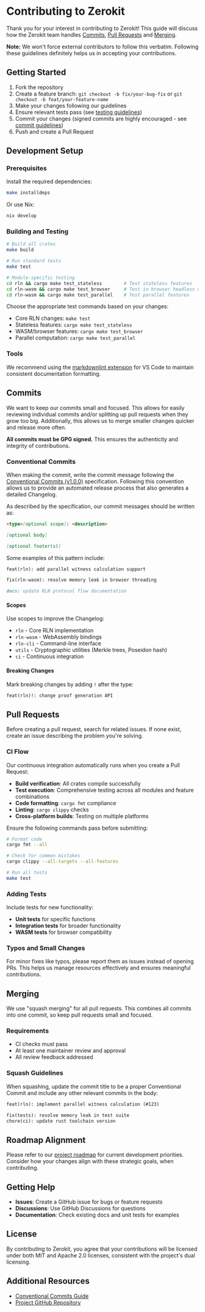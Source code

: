 # Contributing to Zerokit

Thank you for your interest in contributing to Zerokit!
This guide will discuss how the Zerokit team handles [Commits](#commits),
[Pull Requests](#pull-requests) and [Merging](#merging).

**Note:** We won't force external contributors to follow this verbatim.
Following these guidelines definitely helps us in accepting your contributions.

## Getting Started

1. Fork the repository
2. Create a feature branch: `git checkout -b fix/your-bug-fix` or `git checkout -b feat/your-feature-name`
3. Make your changes following our guidelines
4. Ensure relevant tests pass (see [testing guidelines](#building-and-testing))
5. Commit your changes (signed commits are highly encouraged  - see [commit guidelines](#commits))
6. Push and create a Pull Request

## Development Setup

### Prerequisites

Install the required dependencies:

```bash
make installdeps
```

Or use Nix:

```bash
nix develop
```

### Building and Testing

```bash
# Build all crates
make build

# Run standard tests
make test

# Module-specific testing
cd rln && cargo make test_stateless        # Test stateless features
cd rln-wasm && cargo make test_browser     # Test in browser headless mode
cd rln-wasm && cargo make test_parallel    # Test parallel features
```

Choose the appropriate test commands based on your changes:

- Core RLN changes: `make test`
- Stateless features: `cargo make test_stateless`
- WASM/browser features: `cargo make test_browser`
- Parallel computation: `cargo make test_parallel`

### Tools

We recommend using the [markdownlint extension](https://marketplace.visualstudio.com/items?itemName=DavidAnson.vscode-markdownlint)
for VS Code to maintain consistent documentation formatting.

## Commits

We want to keep our commits small and focused.
This allows for easily reviewing individual commits and/or
splitting up pull requests when they grow too big.
Additionally, this allows us to merge smaller changes quicker and release more often.

**All commits must be GPG signed.**
This ensures the authenticity and integrity of contributions.

### Conventional Commits

When making the commit, write the commit message following the [Conventional Commits (v1.0.0)](https://www.conventionalcommits.org/en/v1.0.0/) specification.
Following this convention allows us to provide an automated release process that also generates a detailed Changelog.

As described by the specification, our commit messages should be written as:

```markdown
<type>[optional scope]: <description>

[optional body]

[optional footer(s)]
```

Some examples of this pattern include:

```markdown
feat(rln): add parallel witness calculation support
```

```markdown
fix(rln-wasm): resolve memory leak in browser threading
```

```markdown
docs: update RLN protocol flow documentation
```

#### Scopes

Use scopes to improve the Changelog:

- `rln` - Core RLN implementation
- `rln-wasm` - WebAssembly bindings
- `rln-cli` - Command-line interface
- `utils` - Cryptographic utilities (Merkle trees, Poseidon hash)
- `ci` - Continuous integration

#### Breaking Changes

Mark breaking changes by adding `!` after the type:

```markdown
feat(rln)!: change proof generation API
```

## Pull Requests

Before creating a pull request, search for related issues.
If none exist, create an issue describing the problem you're solving.

### CI Flow

Our continuous integration automatically runs when you create a Pull Request:

- **Build verification**: All crates compile successfully
- **Test execution**: Comprehensive testing across all modules and feature combinations
- **Code formatting**: `cargo fmt` compliance
- **Linting**: `cargo clippy` checks
- **Cross-platform builds**: Testing on multiple platforms

Ensure the following commands pass before submitting:

```bash
# Format code
cargo fmt --all

# Check for common mistakes  
cargo clippy --all-targets --all-features

# Run all tests
make test
```

### Adding Tests

Include tests for new functionality:

- **Unit tests** for specific functions
- **Integration tests** for broader functionality
- **WASM tests** for browser compatibility

### Typos and Small Changes

For minor fixes like typos, please report them as issues instead of opening PRs.
This helps us manage resources effectively and ensures meaningful contributions.

## Merging

We use "squash merging" for all pull requests.
This combines all commits into one commit, so keep pull requests small and focused.

### Requirements

- CI checks must pass
- At least one maintainer review and approval
- All review feedback addressed

### Squash Guidelines

When squashing, update the commit title to be a proper Conventional Commit and include any other relevant commits in the body:

```markdown
feat(rln): implement parallel witness calculation (#123)

fix(tests): resolve memory leak in test suite
chore(ci): update rust toolchain version
```

## Roadmap Alignment

Please refer to our [project roadmap](https://roadmap.vac.dev/) for current development priorities.
Consider how your changes align with these strategic goals, when contributing.

## Getting Help

- **Issues**: Create a GitHub issue for bugs or feature requests
- **Discussions**: Use GitHub Discussions for questions
- **Documentation**: Check existing docs and unit tests for examples

## License

By contributing to Zerokit, you agree that your contributions will be licensed under both MIT and Apache 2.0 licenses, consistent with the project's dual licensing.

## Additional Resources

- [Conventional Commits Guide](https://www.conventionalcommits.org/en/v1.0.0/)
- [Project GitHub Repository](https://github.com/vacp2p/zerokit)

